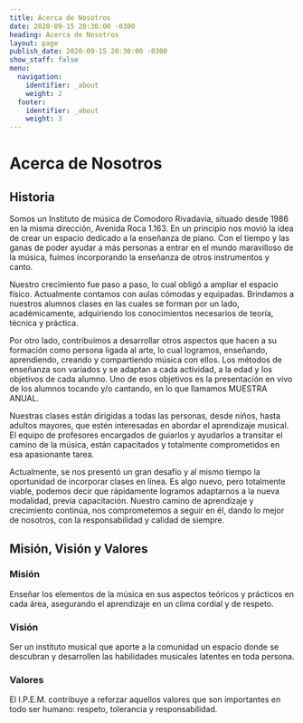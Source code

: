 ```yaml
---
title: Acerca de Nosotros
date: 2020-09-15 20:30:00 -0300
heading: Acerca de Nosotros
layout: page
publish_date: 2020-09-15 20:30:00 -0300
show_staff: false
menu:
  navigation:
    identifier: _about
    weight: 2
  footer:
    identifier: _about
    weight: 3
---
```


# Acerca de Nosotros
## Historia

Somos un Instituto de música de Comodoro Rivadavia, situado desde 1986 en la misma dirección, Avenida Roca 1.163.
En un principio nos movió la idea de crear un espacio dedicado a la enseñanza de piano. Con el tiempo y las ganas de
poder ayudar a más personas a entrar en el mundo maravilloso de la música, fuimos incorporando la enseñanza de otros 
instrumentos y canto.

Nuestro crecimiento fue paso a paso, lo cual obligó a ampliar el espacio físico.
Actualmente contamos con aulas cómodas y equipadas. Brindamos a nuestros alumnos clases en las cuales se forman por 
un lado, académicamente,  adquiriendo los conocimientos necesarios de teoría,  técnica y práctica. 

Por otro lado, contribuimos a desarrollar otros aspectos que hacen a su formación como persona ligada al arte, 
lo cual logramos, enseñando, aprendiendo,  creando y  compartiendo  música con ellos. 
Los métodos de enseñanza son variados y se adaptan a cada actividad, a la edad y los objetivos de cada alumno.
Uno de  esos objetivos es la presentación en vivo de los alumnos tocando y/o cantando, en lo que llamamos MUESTRA ANUAL. 

Nuestras clases están dirigidas a todas las personas, desde niños, hasta adultos mayores, que estén interesadas en 
abordar el aprendizaje musical. El equipo de profesores encargados de guiarlos y ayudarlos a transitar el camino de la 
música, están capacitados y totalmente  comprometidos en esa apasionante tarea.

Actualmente, se nos presentó un  gran desafío y al mismo tiempo  la oportunidad de incorporar clases en línea. 
Es algo nuevo, pero totalmente viable, podemos decir que rápidamente logramos adaptarnos a la nueva modalidad, previa capacitación.
Nuestro camino de aprendizaje y crecimiento continúa, nos comprometemos a seguir en él, dando lo mejor de nosotros,
con la  responsabilidad y calidad de siempre.  

## Misión, Visión y Valores
### Misión
Enseñar los elementos de la música en sus aspectos teóricos y prácticos en cada área, asegurando el aprendizaje en un clima cordial y de respeto.

### Visión
Ser un instituto musical que aporte a la comunidad un espacio donde se descubran y desarrollen las habilidades musicales latentes en toda persona.

### Valores
El I.P.E.M. contribuye a reforzar aquellos valores que son importantes en todo ser humano: respeto, tolerancia y responsabilidad.
